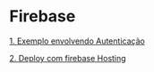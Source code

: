 # Firebase

[1. Exemplo envolvendo Autenticação](Auth)

[2. Deploy com firebase Hosting](#deploy-com-firebase-hosting)

